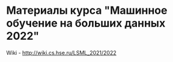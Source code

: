 # Материалы курса "Машинное обучение на больших данных 2022"

Wiki - http://wiki.cs.hse.ru/LSML_2021/2022
